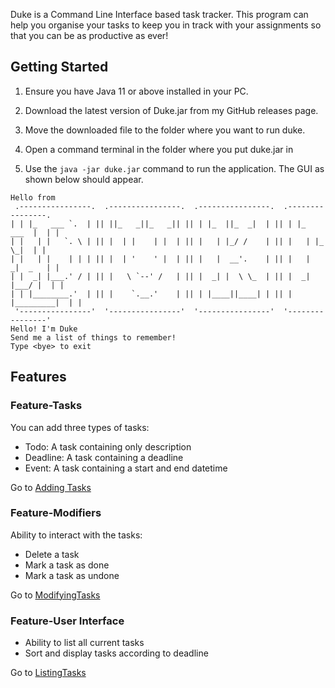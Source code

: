 Duke is a Command Line Interface based task tracker. This program can help you organise your tasks to keep
you in track with your assignments so that you can be as productive as ever!

## Getting Started

1. Ensure you have Java 11 or above installed in your PC.

2. Download the latest version of Duke.jar from my GitHub releases page.

3. Move the downloaded file to the folder where you want to run duke.

4. Open a command terminal in the folder where you put duke.jar in

5. Use the `java -jar duke.jar` command to run the application.
   The GUI as shown below should appear.

```
Hello from
 .----------------.  .----------------.  .----------------.  .----------------. 
| | |_   ___ `.  | || ||_   _||_   _|| || | |_  ||_  _|  | || | |_   ___  |  | |
| |   | |   `. \ | || |  | |    | |  | || |   | |_/ /    | || |   | |_  \_|  | |
| |   | |    | | | || |  | '    ' |  | || |   |  __'.    | || |   |  _|  _   | |
| |  _| |___.' / | || |   \ `--' /   | || |  _| |  \ \_  | || |  _| |___/ |  | |
| | |________.'  | || |    `.__.'    | || | |____||____| | || | |_________|  | |
 '----------------'  '----------------'  '----------------'  '----------------' 
Hello! I'm Duke
Send me a list of things to remember!
Type <bye> to exit
```

## Features

### Feature-Tasks

You can add three types of tasks:

- Todo: A task containing only description
- Deadline: A task containing a deadline
- Event: A task containing a start and end datetime

Go to [Adding Tasks](AddingTasks.md)

### Feature-Modifiers

Ability to interact with the tasks:

- Delete a task
- Mark a task as done
- Mark a task as undone

Go to [ModifyingTasks](ModifyingTasks.md)

### Feature-User Interface

- Ability to list all current tasks
- Sort and display tasks according to deadline

Go to [ListingTasks](ListingTasks.md)
